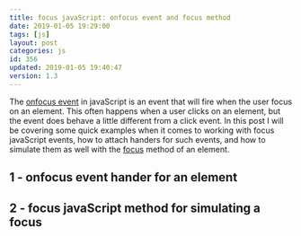 ```yaml
---
title: focus javaScript: onfocus event and focus method
date: 2019-01-05 19:29:00
tags: [js]
layout: post
categories: js
id: 356
updated: 2019-01-05 19:40:47
version: 1.3
---
```


The [onfocus event](https://developer.mozilla.org/en-US/docs/Web/API/GlobalEventHandlers/onfocus) in javaScript is an event that will fire when the user focus on an element. This often happens when a user clicks on an element, but the event does behave a little different from a click event. In this post I will be covering some quick examples when it comes to working with focus javaScript events, how to attach handers for such events, and how to simulate them as well with the [focus](https://developer.mozilla.org/en-US/docs/Web/API/HTMLElement/focus) method of an element.

<!-- more -->

## 1 - onfocus event hander for an element

## 2 - focus javaScript method for simulating a focus



